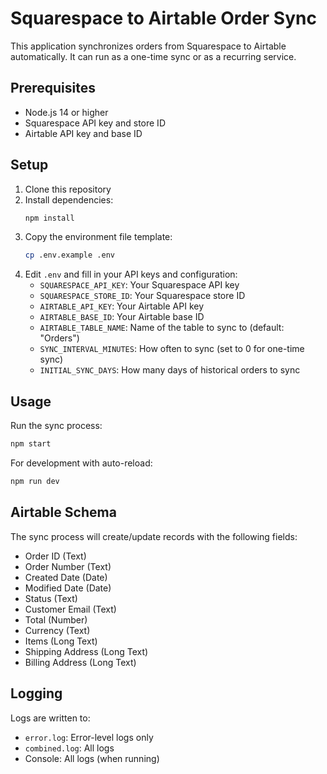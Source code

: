 # Squarespace to Airtable Order Sync

This application synchronizes orders from Squarespace to Airtable automatically. It can run as a one-time sync or as a recurring service.

## Prerequisites

- Node.js 14 or higher
- Squarespace API key and store ID
- Airtable API key and base ID

## Setup

1. Clone this repository
2. Install dependencies:
   ```bash
   npm install
   ```
3. Copy the environment file template:
   ```bash
   cp .env.example .env
   ```
4. Edit `.env` and fill in your API keys and configuration:
   - `SQUARESPACE_API_KEY`: Your Squarespace API key
   - `SQUARESPACE_STORE_ID`: Your Squarespace store ID
   - `AIRTABLE_API_KEY`: Your Airtable API key
   - `AIRTABLE_BASE_ID`: Your Airtable base ID
   - `AIRTABLE_TABLE_NAME`: Name of the table to sync to (default: "Orders")
   - `SYNC_INTERVAL_MINUTES`: How often to sync (set to 0 for one-time sync)
   - `INITIAL_SYNC_DAYS`: How many days of historical orders to sync

## Usage

Run the sync process:

```bash
npm start
```

For development with auto-reload:

```bash
npm run dev
```

## Airtable Schema

The sync process will create/update records with the following fields:

- Order ID (Text)
- Order Number (Text)
- Created Date (Date)
- Modified Date (Date)
- Status (Text)
- Customer Email (Text)
- Total (Number)
- Currency (Text)
- Items (Long Text)
- Shipping Address (Long Text)
- Billing Address (Long Text)

## Logging

Logs are written to:

- `error.log`: Error-level logs only
- `combined.log`: All logs
- Console: All logs (when running)
